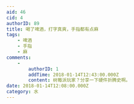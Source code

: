 ```yaml
---
aid: 46
cid: 4
authorID: 89
title: 喝了啤酒，打字真爽，手指都有点麻
tags:
    - 啤酒
    - 手指
    - 麻
comments:
    -
        authorID: 1
        addTime: 2018-01-14T12:43:00.000Z
        content: 树莓派玩家？分享一下硬件折腾史啊。
date: 2018-01-14T12:08:00.000Z
category: 水
---
```




